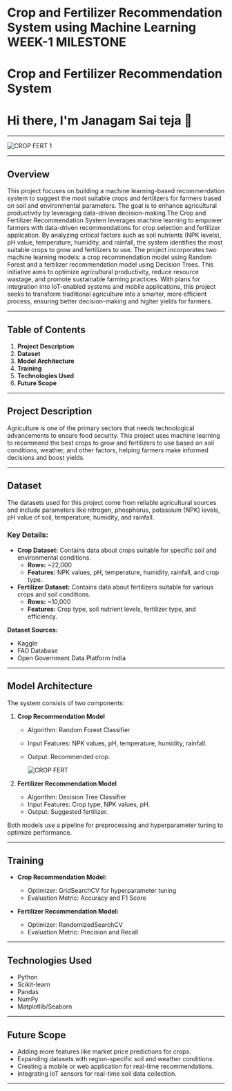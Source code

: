 # Crop and Fertilizer Recommendation System using Machine Learning WEEK-1 MILESTONE
 

# Crop and Fertilizer Recommendation System   
# Hi there, I'm Janagam Sai teja 👋  
---

![CROP  FERT 1](https://github.com/user-attachments/assets/e84f2732-7206-4b3b-b453-c4694ae2e89e)

---

## Overview  
This project focuses on building a machine learning-based recommendation system to suggest the most suitable crops and fertilizers for farmers based on soil and environmental parameters. The goal is to enhance agricultural productivity by leveraging data-driven decision-making.The Crop and Fertilizer Recommendation System leverages machine learning to empower farmers with data-driven recommendations for crop selection and fertilizer application. By analyzing critical factors such as soil nutrients (NPK levels), pH value, temperature, humidity, and rainfall, the system identifies the most suitable crops to grow and fertilizers to use. The project incorporates two machine learning models: a crop recommendation model using Random Forest and a fertilizer recommendation model using Decision Trees. This initiative aims to optimize agricultural productivity, reduce resource wastage, and promote sustainable farming practices. With plans for integration into IoT-enabled systems and mobile applications, this project seeks to transform traditional agriculture into a smarter, more efficient process, ensuring better decision-making and higher yields for farmers.

---

## Table of Contents  
1. **Project Description**  
2. **Dataset**  
3. **Model Architecture**  
4. **Training**   
5. **Technologies Used**  
6. **Future Scope**  
---

## Project Description  
Agriculture is one of the primary sectors that needs technological advancements to ensure food security. This project uses machine learning to recommend the best crops to grow and fertilizers to use based on soil conditions, weather, and other factors, helping farmers make informed decisions and boost yields.

---

## Dataset  
The datasets used for this project come from reliable agricultural sources and include parameters like nitrogen, phosphorus, potassium (NPK) levels, pH value of soil, temperature, humidity, and rainfall.  

### Key Details:  
- **Crop Dataset:** Contains data about crops suitable for specific soil and environmental conditions.  
  - **Rows:** ~22,000  
  - **Features:** NPK values, pH, temperature, humidity, rainfall, and crop type.  
- **Fertilizer Dataset:** Contains data about fertilizers suitable for various crops and soil conditions.  
  - **Rows:** ~10,000  
  - **Features:** Crop type, soil nutrient levels, fertilizer type, and efficiency.  

**Dataset Sources:**  
- Kaggle  
- FAO Database  
- Open Government Data Platform India  

---

## Model Architecture  
The system consists of two components:  

1. **Crop Recommendation Model**  
   - Algorithm: Random Forest Classifier  
   - Input Features: NPK values, pH, temperature, humidity, rainfall.  
   - Output: Recommended crop.
     
     ![CROP   FERT](https://github.com/user-attachments/assets/d182b0ad-1d48-42b5-932c-6cdd01673993)
     
2. **Fertilizer Recommendation Model**  
   - Algorithm: Decision Tree Classifier  
   - Input Features: Crop type, NPK values, pH.  
   - Output: Suggested fertilizer.  

Both models use a pipeline for preprocessing and hyperparameter tuning to optimize performance.

---

## Training  
- **Crop Recommendation Model:**  
  - Optimizer: GridSearchCV for hyperparameter tuning  
  - Evaluation Metric: Accuracy and F1 Score  

- **Fertilizer Recommendation Model:**  
  - Optimizer: RandomizedSearchCV  
  - Evaluation Metric: Precision and Recall  

---

## Technologies Used  
- Python  
- Scikit-learn  
- Pandas  
- NumPy  
- Matplotlib/Seaborn  

---

## Future Scope  
- Adding more features like market price predictions for crops.  
- Expanding datasets with region-specific soil and weather conditions.  
- Creating a mobile or web application for real-time recommendations.  
- Integrating IoT sensors for real-time soil data collection.  

---
